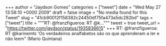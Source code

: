 
+++
author = "Jaydson Gomes"
categories = ["tweet"]
date = "Wed May 27 13:58:10 +0000 2009"
draft = false
image = "No media found for this Tweet"
slug = "41cb90012f158382c24450df75fa473a5dc282bd"
tags = ["tweet"]
title = """RT: @franzfigueroa: RT @k..."""
tweet = true
tweet_url = "https://twitter.com/jaydson/status/1935836615"
+++
RT: @franzfigueroa: RT @karinemts 'Os verdadeiros analfabetos são os que aprenderam a ler e não leem" (Mario Quintana)
